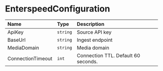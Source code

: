 # EnterspeedConfiguration

|Name               | Type     |Description |
|:----              | :-----   |:-----|
|ApiKey             | `string` | Source API key
|BaseUrl            | `string` | Ingest endpoint
|MediaDomain        | `string` | Media domain
|ConnectionTimeout  | `int`    | Connection TTL. Default 60 seconds.
